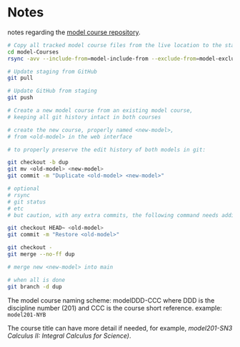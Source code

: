 # Notes

notes regarding the
[model course repository](https://github.com/cslmath/model-Courses).

```bash
# Copy all tracked model course files from the live location to the staging location
cd model-Courses
rsync -avv --include-from=model-include-from --exclude-from=model-exclude-from /opt/webwork/courses/* ./

# Update staging from GitHub
git pull

# Update GitHub from staging
git push

# Create a new model course from an existing model course,
# keeping all git history intact in both courses

# create the new course, properly named <new-model>,
# from <old-model> in the web interface

# to properly preserve the edit history of both models in git:

git checkout -b dup
git mv <old-model> <new-model>
git commit -m "Duplicate <old-model> <new-model>"

# optional
# rsync
# git status
# etc
# but caution, with any extra commits, the following command needs additional ~'s

git checkout HEAD~ <old-model>
git commit -m "Restore <old-model>"

git checkout -
git merge --no-ff dup

# merge new <new-model> into main

# when all is done
git branch -d dup
```

The model course naming scheme:
    modelDDD-CCC
    where DDD is the discipline number (201) and CCC is the course short reference.
    example: `model201-NYB`

The course title can have more detail if needed, for example,
_model201-SN3 Calculus II: Integral Calculus for Science)_.
